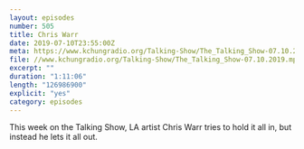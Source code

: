 ```yaml
---
layout: episodes
number: 505
title: Chris Warr
date: 2019-07-10T23:55:00Z
meta: https://www.kchungradio.org/Talking-Show/The_Talking_Show-07.10.2019.mp3
file: //www.kchungradio.org/Talking-Show/The_Talking_Show-07.10.2019.mp3
excerpt: ""
duration: "1:11:06"
length: "126986900"
explicit: "yes"
category: episodes
---
```

This week on the Talking Show, LA artist Chris Warr tries to hold it all in, but instead he lets it all out. 
